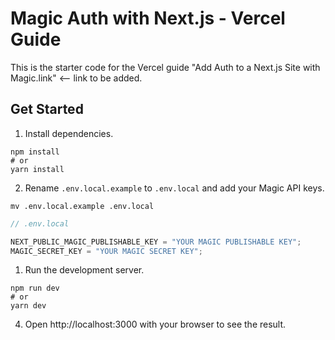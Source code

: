 # Magic Auth with Next.js - Vercel Guide

This is the starter code for the Vercel guide "Add Auth to a Next.js Site with Magic.link" <-- link to be added.

## Get Started

1. Install dependencies.

```shell
npm install
# or
yarn install
```

2. Rename `.env.local.example` to `.env.local` and add your Magic API keys.

```shell
mv .env.local.example .env.local
```

```javascript
// .env.local

NEXT_PUBLIC_MAGIC_PUBLISHABLE_KEY = "YOUR MAGIC PUBLISHABLE KEY";
MAGIC_SECRET_KEY = "YOUR MAGIC SECRET KEY";
```

1. Run the development server.

```shell
npm run dev
# or
yarn dev
```

4. Open http://localhost:3000 with your browser to see the result.
